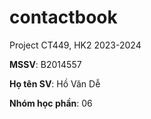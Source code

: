# contactbook

Project CT449, HK2 2023-2024

**MSSV**: B2014557

**Họ tên SV**: Hồ Văn Dễ

**Nhóm học phần**: 06
